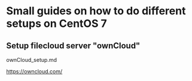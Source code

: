 # Small guides on how to do different setups on CentOS 7

## Setup filecloud server "ownCloud"

ownCloud_setup.md

https://owncloud.com/
